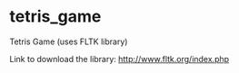 # tetris_game
Tetris Game (uses FLTK library)

Link to download the library: http://www.fltk.org/index.php
